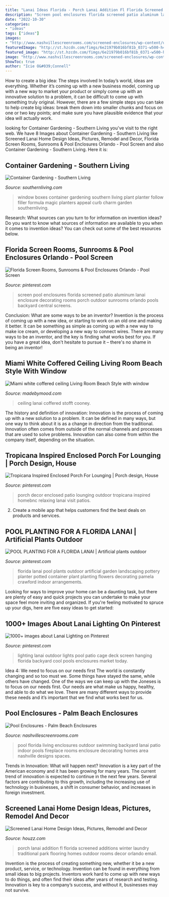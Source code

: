 ```yaml
---
title: "Lanai Ideas Florida - Porch Lanai Addition Fl Florida Screened Additions Winter Laundry Traditional Park Flooring Homes Outdoor Rooms Decor Orlando Email"
description: "Screen pool enclosures florida screened patio aluminum lanai enclosure decorating rooms porch outdoor sunrooms orlando pools backyard central screens"
date: "2022-10-30"
categories:
- "ideas"
tags: ["ideas"]
images:
- "http://www.nashvillescreenrooms.com/screened-enclosures/wp-content/uploads/2015/10/nashville-pool-enclosure-0131.jpg"
featuredImage: "http://st.hzcdn.com/fimgs/6e21979b016bf81b_0371-w500-h400-b0-p0--traditional-porch.jpg"
featured_image: "http://st.hzcdn.com/fimgs/6e21979b016bf81b_0371-w500-h400-b0-p0--traditional-porch.jpg"
image: "http://www.nashvillescreenrooms.com/screened-enclosures/wp-content/uploads/2015/10/nashville-pool-enclosure-0131.jpg"
ShowToc: true
author: "Icie O&#039;Connell"
---
```



How to create a big idea: The steps involved
In today’s world, ideas are everything. Whether it’s coming up with a new business model, coming up with a new way to market your product or simply come up with an innovative solution to a problem, it can be difficult to come up with something truly original. However, there are a few simple steps you can take to help create big ideas: break them down into smaller chunks and focus on one or two key points; and make sure you have plausible evidence that your idea will actually work.

	

		
looking for Container Gardening - Southern Living you've visit to the right web. We have 8 Images about Container Gardening - Southern Living like Screened Lanai Home Design Ideas, Pictures, Remodel and Decor, Florida Screen Rooms, Sunrooms &amp; Pool Enclosures Orlando - Pool Screen and also Container Gardening - Southern Living. Here it is:
		
    
## Container Gardening - Southern Living

<img loading=lazy src="https://img1.southernliving.timeinc.net/sites/default/files/styles/story_card_hero/public/image/2016/01/main/a54272203f94e32d9520_11341.jpg?itok=_IgbKKOq" onerror="this.onerror=null;this.src='https://tse4.mm.bing.net/th?id=OIP.I-lD1EyoP8N02H6GijZYqgHaEK&amp;pid=15.1';" alt="Container Gardening - Southern Living">

_Source: southernliving.com_

>window boxes container gardening southern living plant planter follow filler formula magic planters appeal curb charm garden southernliving. 

	

Research: What sources can you turn to for information on invention ideas?
Do you want to know what sources of information are available to you when it comes to invention ideas? You can check out some of the best resources below.

    
## Florida Screen Rooms, Sunrooms &amp; Pool Enclosures Orlando - Pool Screen

<img loading=lazy src="https://i.pinimg.com/736x/b6/cf/9b/b6cf9b8ad0c195a229c0ddc0cfe425b9.jpg" onerror="this.onerror=null;this.src='https://tse3.mm.bing.net/th?id=OIP.PLSwUUjmvlr_p2ERfhBjJAHaE7&amp;pid=15.1';" alt="Florida Screen Rooms, Sunrooms &amp; Pool Enclosures Orlando - Pool Screen">

_Source: pinterest.com_

>screen pool enclosures florida screened patio aluminum lanai enclosure decorating rooms porch outdoor sunrooms orlando pools backyard central screens. 

	

Conclusion: What are some ways to be an inventor?
Invention is the process of coming up with a new idea, or starting to work on an old one and making it better. It can be something as simple as coming up with a new way to make ice cream, or developing a new way to connect wires. There are many ways to be an inventor, and the key is finding what works best for you. If you have a great idea, don't hesitate to pursue it – there's no shame in being an inventor!

    
## Miami White Coffered Ceiling Living Room Beach Style With Window

<img loading=lazy src="https://madebymood.com/wp-content/uploads/2018/05/Miami-white-coffered-ceiling-Living-Room-Beach-Style-with-window-dealers-and-installers-florida-lanai.jpg?is-pending-load=1" onerror="this.onerror=null;this.src='https://tse1.mm.bing.net/th?id=OIP.YonrOhpaqVdiRaERulz5vwHaE7&amp;pid=15.1';" alt="Miami white coffered ceiling Living Room Beach Style with window">

_Source: madebymood.com_

>ceiling lanai coffered stofft cooney. 

	

The history and definition of innovation:
Innovation is the process of coming up with a new solution to a problem. It can be defined in many ways, but one way to think about it is as a change in direction from the traditional. Innovation often comes from outside of the normal channels and processes that are used to solve problems. Innovation can also come from within the company itself, depending on the situation.

    
## Tropicana Inspired Enclosed Porch For Lounging | Porch Design, House

<img loading=lazy src="https://i.pinimg.com/originals/c0/29/a6/c029a6a3b20bb0dfae1807a09ade8631.jpg" onerror="this.onerror=null;this.src='https://tse3.mm.bing.net/th?id=OIP.hiIoiRxxMVM4kbe4Ad2JggHaLY&amp;pid=15.1';" alt="Tropicana Inspired Enclosed Porch For Lounging | Porch design, House">

_Source: pinterest.com_

>porch decor enclosed patio lounging outdoor tropicana inspired homebnc relaxing lanai visit patios. 

	

2. Create a mobile app that helps customers find the best deals on products and services.

    
## POOL PLANTING FOR A FLORIDA LANAI | Artificial Plants Outdoor

<img loading=lazy src="https://i.pinimg.com/736x/75/bd/a3/75bda3214e67d98645b81f0e713afe9e.jpg" onerror="this.onerror=null;this.src='https://tse4.mm.bing.net/th?id=OIP.04gwwx9KE0AnoazFt_ZTyAHaHa&amp;pid=15.1';" alt="POOL PLANTING FOR A FLORIDA LANAI | Artificial plants outdoor">

_Source: pinterest.com_

>florida lanai pool plants outdoor artificial garden landscaping pottery planter potted container plant planting flowers decorating pamela crawford indoor arrangements. 

	

Looking for ways to improve your home can be a daunting task, but there are plenty of easy and quick projects you can undertake to make your space feel more inviting and organized. If you're feeling motivated to spruce up your digs, here are five easy ideas to get started: 

    
## 1000+ Images About Lanai Lighting On Pinterest

<img loading=lazy src="https://s-media-cache-ak0.pinimg.com/736x/f8/ee/92/f8ee92da9ffa08e584922f2559483815.jpg" onerror="this.onerror=null;this.src='https://tse1.mm.bing.net/th?id=OIP.GXNhpZWQDx8Ujx27e9xe4wHaE8&amp;pid=15.1';" alt="1000+ images about Lanai Lighting on Pinterest">

_Source: pinterest.com_

>lighting lanai outdoor lights pool patio cage deck screen hanging florida backyard cool pools enclosures market today. 

	

Idea 4: We need to focus on our needs first
The world is constantly changing and so too must we. Some things have stayed the same, while others have changed. One of the ways we can keep up with the Joneses is to focus on our needs first. Our needs are what make us happy, healthy, and able to do what we love. There are many different ways to provide these needs and it’s important that we find what works best for us.

    
## Pool Enclosures - Palm Beach Enclosures

<img loading=lazy src="http://www.nashvillescreenrooms.com/screened-enclosures/wp-content/uploads/2015/10/nashville-pool-enclosure-0131.jpg" onerror="this.onerror=null;this.src='https://tse4.mm.bing.net/th?id=OIP.Lmq4F5T-xSGsKEAGFDpH_wHaFO&amp;pid=15.1';" alt="Pool Enclosures - Palm Beach Enclosures">

_Source: nashvillescreenrooms.com_

>pool florida living enclosures outdoor swimming backyard lanai patio indoor pools fireplace rooms enclosure decorating homes area nashville designs spaces. 

	

Trends in Innovation: What will happen next?
Innovation is a key part of the American economy and it has been growing for many years. The current trend of innovation is expected to continue in the next few years. Several factors are contributing to this growth, including the increasing use of technology in businesses, a shift in consumer behavior, and increases in foreign investment.

    
## Screened Lanai Home Design Ideas, Pictures, Remodel And Decor

<img loading=lazy src="http://st.hzcdn.com/fimgs/6e21979b016bf81b_0371-w500-h400-b0-p0--traditional-porch.jpg" onerror="this.onerror=null;this.src='https://tse1.mm.bing.net/th?id=OIP.v2iw6cvpVsn-iDQxd1FJYgHaF7&amp;pid=15.1';" alt="Screened Lanai Home Design Ideas, Pictures, Remodel and Decor">

_Source: houzz.com_

>porch lanai addition fl florida screened additions winter laundry traditional park flooring homes outdoor rooms decor orlando email. 

	

Invention is the process of creating something new, whether it be a new product, service, or technology. Invention can be found in everything from small ideas to big projects. Inventors work hard to come up with new ways to do things, and often find their ideas after years of research and testing. Innovation is key to a company’s success, and without it, businesses may not survive.

